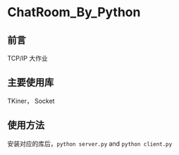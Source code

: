 # ChatRoom_By_Python

## 前言
TCP/IP 大作业

## 主要使用库
TKiner， Socket

## 使用方法
安装对应的库后，`python server.py` and `python client.py`
